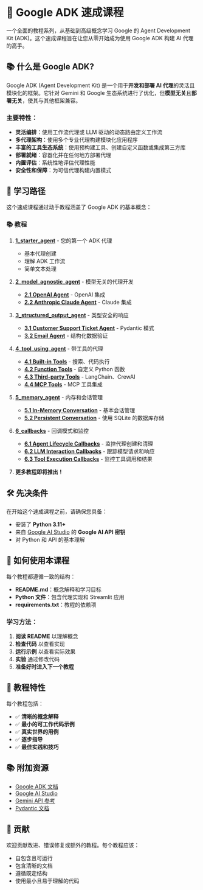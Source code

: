 # 🚀 Google ADK 速成课程

一个全面的教程系列，从基础到高级概念学习 Google 的 Agent Development Kit (ADK)。这个速成课程旨在让您从零开始成为使用 Google ADK 构建 AI 代理的高手。

## 📚 什么是 Google ADK?

Google ADK (Agent Development Kit) 是一个用于**开发和部署 AI 代理**的灵活且模块化的框架。它针对 Gemini 和 Google 生态系统进行了优化，但**模型无关**且**部署无关**，使其与其他框架兼容。

### 主要特性：
- **灵活编排**：使用工作流代理或 LLM 驱动的动态路由定义工作流
- **多代理架构**：使用多个专业代理构建模块化应用程序
- **丰富的工具生态系统**：使用预构建工具、创建自定义函数或集成第三方库
- **部署就绪**：容器化并在任何地方部署代理
- **内置评估**：系统性地评估代理性能
- **安全性和保障**：为可信代理构建内置模式

## 🎯 学习路径

这个速成课程通过动手教程涵盖了 Google ADK 的基本概念：

### 📚 **教程**

1. **[1_starter_agent](./1_starter_agent/README.md)** - 您的第一个 ADK 代理
   - 基本代理创建
   - 理解 ADK 工作流
   - 简单文本处理

2. **[2_model_agnostic_agent](./2_model_agnostic_agent/README.md)** - 模型无关的代理开发
   - **[2.1 OpenAI Agent](./2_model_agnostic_agent/2_1_openai_adk_agent/README.md)** - OpenAI 集成
   - **[2.2 Anthropic Claude Agent](./2_model_agnostic_agent/2_2_anthropic_adk_agent/README.md)** - Claude 集成

3. **[3_structured_output_agent](./3_structured_output_agent/README.md)** - 类型安全的响应
   - **[3.1 Customer Support Ticket Agent](./3_structured_output_agent/3_1_customer_support_ticket_agent/README.md)** - Pydantic 模式
   - **[3.2 Email Agent](./3_structured_output_agent/3_2_email_agent/README.md)** - 结构化数据验证

4. **[4_tool_using_agent](./4_tool_using_agent/README.md)** - 带工具的代理
   - **[4.1 Built-in Tools](./4_tool_using_agent/4_1_builtin_tools/README.md)** - 搜索、代码执行
   - **[4.2 Function Tools](./4_tool_using_agent/4_2_function_tools/README.md)** - 自定义 Python 函数
   - **[4.3 Third-party Tools](./4_tool_using_agent/4_3_thirdparty_tools/README.md)** - LangChain、CrewAI
   - **[4.4 MCP Tools](./4_tool_using_agent/4_4_mcp_tools/README.md)** - MCP 工具集成

5. **[5_memory_agent](./5_memory_agent/README.md)** - 内存和会话管理
   - **[5.1 In-Memory Conversation](./5_memory_agent/5_1_in_memory_conversation/README.md)** - 基本会话管理
   - **[5.2 Persistent Conversation](./5_memory_agent/5_2_persistent_conversation/README.md)** - 使用 SQLite 的数据库存储

6. **[6_callbacks](./6_callbacks/README.md)** - 回调模式和监控
   - **[6.1 Agent Lifecycle Callbacks](./6_callbacks/6_1_agent_lifecycle_callbacks/README.md)** - 监控代理创建和清理
   - **[6.2 LLM Interaction Callbacks](./6_callbacks/6_2_llm_interaction_callbacks/README.md)** - 跟踪模型请求和响应
   - **[6.3 Tool Execution Callbacks](./6_callbacks/6_3_tool_execution_callbacks/README.md)** - 监控工具调用和结果

7. **更多教程即将推出！**

## 🛠️ 先决条件

在开始这个速成课程之前，请确保您具备：

- 安装了 **Python 3.11+**
- 来自 [Google AI Studio](https://aistudio.google.com/) 的 **Google AI API 密钥**
- 对 Python 和 API 的基本理解

## 📖 如何使用本课程

每个教程都遵循一致的结构：

- **README.md**：概念解释和学习目标
- **Python 文件**：包含代理实现和 Streamlit 应用
- **requirements.txt**：教程的依赖项

### 学习方法：
1. **阅读 README** 以理解概念
2. **检查代码** 以查看实现
3. **运行示例** 以查看实际效果
4. **实验** 通过修改代码
5. **准备好时进入下一个教程**

## 🎯 教程特性

每个教程包括：
- ✅ **清晰的概念解释**
- ✅ **最小的可工作代码示例**
- ✅ **真实世界的用例**
- ✅ **逐步指导**
- ✅ **最佳实践和技巧**

## 📚 附加资源

- [Google ADK 文档](https://google.github.io/adk-docs/)
- [Google AI Studio](https://aistudio.google.com/)
- [Gemini API 参考](https://ai.google.dev/docs)
- [Pydantic 文档](https://docs.pydantic.dev/)

## 🤝 贡献

欢迎贡献改进、错误修复或额外的教程。每个教程应该：
- 自包含且可运行
- 包含清晰的文档
- 遵循既定结构
- 使用最小且易于理解的代码